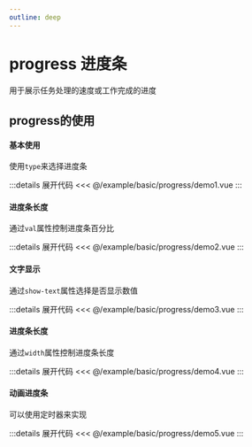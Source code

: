 ```yaml
---
outline: deep
---
```


# progress 进度条

用于展示任务处理的速度或工作完成的进度

## progress的使用

<script  lang="ts"  setup>
import demo1 from '@/example/basic/progress/Demo1.vue'
import demo2 from '@/example/basic/progress/Demo2.vue'
import demo3 from '@/example/basic/progress/Demo3.vue'
import demo4 from '@/example/basic/progress/Demo4.vue'
import demo5 from '@/example/basic/progress/Demo5.vue'
</script>

#### 基本使用

使用`type`来选择进度条

<ClientOnly>
  <demo1 />
</ClientOnly>

:::details 展开代码
<<< @/example/basic/progress/demo1.vue
:::

#### 进度条长度

通过`val`属性控制进度条百分比

<ClientOnly>
  <demo2 />
</ClientOnly>

:::details 展开代码
<<< @/example/basic/progress/demo2.vue
:::

#### 文字显示

通过`show-text`属性选择是否显示数值

<ClientOnly>
  <demo3 />
</ClientOnly>

:::details 展开代码
<<< @/example/basic/progress/demo3.vue
:::

#### 进度条长度

通过`width`属性控制进度条长度

<ClientOnly>
  <demo4 />
</ClientOnly>

:::details 展开代码
<<< @/example/basic/progress/demo4.vue
:::

#### 动画进度条

可以使用定时器来实现

<ClientOnly>
  <demo5 />
</ClientOnly>

:::details 展开代码
<<< @/example/basic/progress/demo5.vue
:::